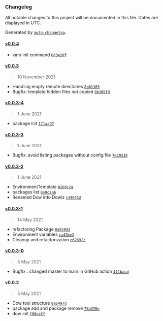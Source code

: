 ### Changelog

All notable changes to this project will be documented in this file. Dates are displayed in UTC.

Generated by [`auto-changelog`](https://github.com/CookPete/auto-changelog).

#### [v0.0.4](https://github.com/appunto-io/devops-wizard/compare/v0.0.3...v0.0.4)

- vars init command [`6d3e20f`](https://github.com/appunto-io/devops-wizard/commit/6d3e20f03a5eb5fa3291c5a24d7da66bc5cc7d61)

#### [v0.0.3](https://github.com/appunto-io/devops-wizard/compare/v0.0.3-4...v0.0.3)

> 10 November 2021

- Handling empty remote directories [`8bb1165`](https://github.com/appunto-io/devops-wizard/commit/8bb11651c52d033d1d279841084f7e1b732b2acb)
- Bugfix: template hidden files not copied [`8b385fd`](https://github.com/appunto-io/devops-wizard/commit/8b385fd382ed538698b54ce10b7237a56e419a55)

#### [v0.0.3-4](https://github.com/appunto-io/devops-wizard/compare/v0.0.3-3...v0.0.3-4)

> 1 June 2021

- package init [`171aa97`](https://github.com/appunto-io/devops-wizard/commit/171aa978936ffc4933d18a740f602e0eb86bba72)

#### [v0.0.3-3](https://github.com/appunto-io/devops-wizard/compare/v0.0.3-2...v0.0.3-3)

> 1 June 2021

- Bugfix: avoid listing packages without config file [`7e29310`](https://github.com/appunto-io/devops-wizard/commit/7e29310cf9c6cd567b547a8ee458e63d550a632d)

#### [v0.0.3-2](https://github.com/appunto-io/devops-wizard/compare/v0.0.3-1...v0.0.3-2)

> 1 June 2021

- EnvironmentTemplate [`826dc2a`](https://github.com/appunto-io/devops-wizard/commit/826dc2a4b89e5b5310ffff9a1580d0129010f6ae)
- packages list [`8e0c2a6`](https://github.com/appunto-io/devops-wizard/commit/8e0c2a6360c441ee351cc84c1d3643e66cd556c3)
- Renamed Dow into Dowiz [`c446452`](https://github.com/appunto-io/devops-wizard/commit/c4464527d122b956ec34200504b27e9a6c968749)

#### [v0.0.3-1](https://github.com/appunto-io/devops-wizard/compare/v0.0.3-0...v0.0.3-1)

> 14 May 2021

- refactoring Package [`9a059d3`](https://github.com/appunto-io/devops-wizard/commit/9a059d3c39b81898452de9ea71d48e140777ae44)
- Environment variables [`ca49be2`](https://github.com/appunto-io/devops-wizard/commit/ca49be2e6e00a1172227c04bd66a6105b7f91f2f)
- Cleanup and refactorization [`c62692c`](https://github.com/appunto-io/devops-wizard/commit/c62692ca1a04fa6d506b6f03efca9c47ce156d06)

#### [v0.0.3-0](https://github.com/appunto-io/devops-wizard/compare/v0.0.2...v0.0.3-0)

> 5 May 2021

- Bugfix : changed master to main in GitHub action [`4f1bacd`](https://github.com/appunto-io/devops-wizard/commit/4f1bacde582428218d3cf4289b81a6eb386bb50d)

#### v0.0.2

> 5 May 2021

- Dow tool structure [`8a5497d`](https://github.com/appunto-io/devops-wizard/commit/8a5497d8830b7b9e8a6c686eccd43d2023a5e1df)
- package add and package remove [`75b370e`](https://github.com/appunto-io/devops-wizard/commit/75b370e5ca582f7689a8f67133b34522c069fdf3)
- dow init [`f00caff`](https://github.com/appunto-io/devops-wizard/commit/f00caff62d6b697d7f52b35e2c09afbefa0e0907)
